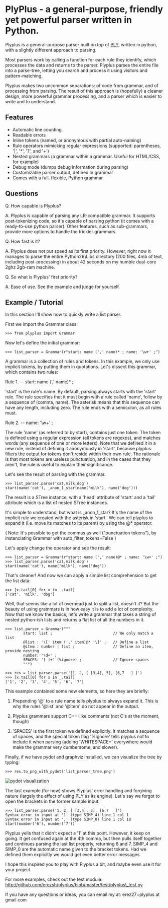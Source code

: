 # PlyPlus - a general-purpose, friendly yet powerful parser written in Python.

Plyplus is a general-purpose parser built on top of [PLY](http://www.dabeaz.com/ply/), written in python, with a slightly different approach to parsing.

Most parsers work by calling a function for each rule they identify, which processes the data and returns to the parser. Plyplus parses the entire file into a parse-tree, letting you search and process it using visitors and pattern-matching.

Plyplus makes two uncommon separations: of code from grammar, and of processing from parsing.  The result of this approach is (hopefully) a cleaner design, more powerful grammar processing, and a parser which is easier to write and to understand.

## Features

 - Automatic line counting
 - Readable errors
 - Inline tokens (named, or anonymous with partial auto-naming)
 - Rule operators mimicking regular expressions (supported: parentheses, '|', '\*', '?', and '+')
 - Nested grammars (a grammar within a grammar. Useful for HTML/CSS, for example)
 - Debug mode (dumps debug information during parsing)
 - Customizable parser output, defined in grammar
 - Comes with a full, flexible, Python grammar

## Questions

Q. How capable is Plyplus?

A. Plyplus is capable of parsing any LR-compatible grammar. It supports post-tokenizing code, so it's capable of parsing python (it comes with a ready-to-use python parser). Other features, such as sub-grammars, provide more options to handle the trickier grammars.

Q. How fast is it?

A. Plyplus does not put speed as its first priority. However, right now it manages to parse the entire Python26\Libs directory (200 files, 4mb of text, including post-processing) in about 42 seconds on my humble dual-core 2ghz 2gb-ram machine.

Q. So what is Plyplus' first priority?

A. Ease of use. See the example and judge for yourself.

##   Example / Tutorial

In this section I'll show how to quickly write a list parser.

First we import the Grammar class:

    >>> from plyplus import Grammar

Now let's define the initial grammar:

    >>> list_parser = Grammar(r"start: name (',' name)* ; name: '\w+' ;")

A grammar is a collection of rules and tokens. In this example, we only use implicit tokens, by putting them in quotations. Let's dissect this grammar, which contains two rules:

Rule 1. --  start: name (',' name)\* ;

'start' is the rule's name. By default, parsing always starts with the 'start' rule.
The rule specifies that it must begin with a rule called 'name', follow by a sequence of (comma, name). The asterisk means that this sequence can have any length, including zero. The rule ends with a semicolon, as all rules must.

Rule 2. -- name: '\w+' ;

The rule 'name' (as referred to by start), contains just one token. The token is defined using a regular expression (all tokens are regexps), and matches words (any sequence of one or more letters). Note that we defined it in a new rule, instead of defining it anonymously in 'start', because plyplus filters the output for tokens don't reside within their own rule. The rationale is that most tokens are useless punctuation, and in the cases that they aren't, the rule is useful to explain their significance.

Let's see the result of parsing with the grammar.

    >>> list_parser.parse('cat,milk,dog')
    start(name('cat'), _anon_1_star(name('milk'), name('dog')))

The result is a STree instance, with a 'head' attribute of 'start' and a 'tail' attribute which is a list of nested STree instances.

It's simple to understand, but what is \_anon\_1\_star? It's the name of the implicit rule we created with the asterisk in 'start'. We can tell plyplus to expand it (i.e. move its matches to its parent) by using the @\* operator.

( Note: It's possible to get the commas as well ("punctuation tokens"), by instanciating Grammar with auto\_filter\_tokens=False )

Let's apply change the operator and see the result:

    >>> list_parser = Grammar(r"start: name (',' name)@* ; name: '\w+' ;")
    >>> list_parser.parse('cat,milk,dog')
    start(name('cat'), name('milk'), name('dog'))

That's cleaner! And now we can apply a simple list comprehension to get the list data:

    >>> [x.tail[0] for x in _.tail]
    ['cat', 'milk', 'dog']

Well, that seems like a lot of overhead just to split a list, doesn't it? But the beauty of using grammars is in how easy it is to add a lot of complexity. Now that we know the basics, let's write a grammar that takes a string of nested python-ish lists and returns a flat list of all the numbers in it.

    >>> list_parser = Grammar("""
            start: list ;                           // We only match a list
            @list : '\[' item (',' item)@* '\]' ;   // Define a list
            @item : number | list ;                 // Define an item, provide nesting
            number: '\d+' ;
            SPACES: '[ ]+' (%ignore) ;              // Ignore spaces
            """)

    >>> res = list_parser.parse('[1, 2, [ [3,4], 5], [6,7   ] ]')
    >>> [x.tail[0] for x in _.tail]
    ['1', '2', '3', '4', '5', '6', '7']

This example contained some new elements, so here they are briefly:

1. Prepending '@' to a rule name tells plyplus to always expand it. This is why the rules '@list' and '@item' do not appear in the output.

2. Plyplus grammars support C++-like comments (not C's at the moment, though)

3. 'SPACES' is the first token we defined explicitly. It matches a sequence of spaces, and the special token flag '%ignore' tells plyplus not to include it when parsing (adding 'WHITESPACE+' everywhere would make the grammar very cumbersome, and slower).

Finally, if we have pydot and graphviz installed, we can visualize the tree by typing:

    >>> res.to_png_with_pydot('list_parser_tree.png')

![pydot visualization](plyplus/raw/master/list_parser_tree.png "pydot visualization")

The last example (for now) shows Plyplus' error handling and forgiving nature (largely the effect of using PLY as its engine). Let's say we forgot to open the brackets in the former sample input:

    >>> list_parser.parse('1, 2, [ [3,4], 5], [6,7   ]')
    Syntax error in input at '1' (type SIMP_4) line 1 col 1
    Syntax error in input at ',' (type SIMP_0) line 1 col 18
    start(number('6'), number('7'))

Plyplus yells that it didn't expect a '1' at this point. However, it keep on going. It get confused again at the 4th comma, but then pulls itself together and continues parsing the last list properly, returning 6 and 7.
SIMP\_4 and SIMP\_0 are the automatic name given to the bracket tokens. Had we defined them explicitly we would get even better error messages.

I hope this inspired you to play with Plyplus a bit, and maybe even use it for your project.

For more examples, check out the test module: http://github.com/erezsh/plyplus/blob/master/test/plyplus\_test.py

If you have any questions or ideas, you can email my at: erez27+plyplus at gmail com
